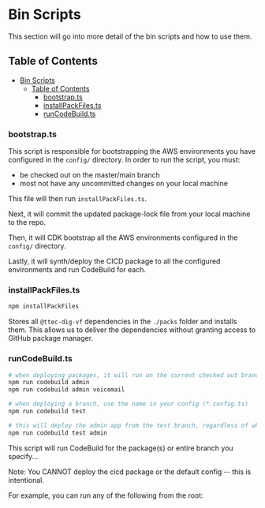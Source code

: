 # Bin Scripts

This section will go into more detail of the bin scripts and how to use them.

## Table of Contents

- [Bin Scripts](#bin-scripts)
  - [Table of Contents](#table-of-contents)
    - [bootstrap.ts](#bootstrapts)
    - [installPackFiles.ts](#installpackfilests)
    - [runCodeBuild.ts](#runcodebuildts)

### bootstrap.ts

This script is responsible for bootstrapping the AWS environments you have configured in the `config/` directory. In order to run the script, you must:

- be checked out on the master/main branch
- most not have any uncommitted changes on your local machine

This file will then run `installPackFiles.ts`.

Next, it will commit the updated package-lock file from your local machine to the repo.

Then, it will CDK bootstrap all the AWS environments configured in the `config/` directory.

Lastly, it will synth/deploy the CICD package to all the configured environments and run CodeBuild for each.

### installPackFiles.ts

```bash
npm installPackFiles
```

Stores all `@ttec-dig-vf` dependencies in the `./packs` folder and installs them. This allows us to deliver the dependencies without granting access to GitHub package manager.

### runCodeBuild.ts

```bash
# when deploying packages, it will run on the current checked out branch
npm run codebuild admin
npm run codebuild admin voicemail

# when deploying a branch, use the name in your config (*.config.ts)
npm run codebuild test

# this will deploy the admin app from the test branch, regardless of what branch you are currently checked out on
npm run codebuild test admin

```

This script will run CodeBuild for the package(s) or entire branch you specify...

Note: You CANNOT deploy the cicd package or the default config -- this is intentional.

For example, you can run any of the following from the root:
